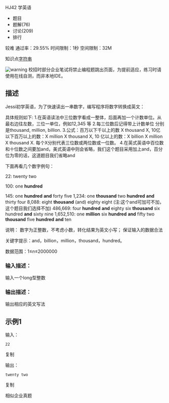 HJ42 学英语







- 题目
- 题解(76)
- 讨论(209)
- 排行

较难 通过率：29.55% 时间限制：1秒 空间限制：32M

知识点[字符串](https://www.nowcoder.com/exam/oj/ta?tpId=37?tag=579)

![warning](https://static.nowcoder.com/fe/file/images/web/ta/warning.png) 校招时部分企业笔试将禁止编程题跳出页面，为提前适应，练习时请使用在线自测，而非本地IDE。

## 描述

Jessi初学英语，为了快速读出一串数字，编写程序将数字转换成英文：

具体规则如下:
1.在英语读法中三位数字看成一整体，后面再加一个计数单位。从最右边往左数，三位一单位，例如12,345 等
2.每三位数后记得带上计数单位 分别是thousand, million, billion.
3.公式：百万以下千以上的数 X thousand X, 10亿以下百万以上的数：X million X thousand X, 10 亿以上的数：X billion X million X thousand X. 每个X分别代表三位数或两位数或一位数。
4.在英式英语中百位数和十位数之间要加and，美式英语中则会省略，我们这个题目采用加上and，百分位为零的话，这道题目我们省略and

下面再看几个数字例句：

22: twenty two

100: one **hundred**

145: one **hundred** **and** forty five
1,234: one **thousand** two **hundred** **and** thirty four
8,088: eight **thousand** (and) eighty eight (注:这个and可加可不加，这个题目我们选择不加)
486,669: four **hundred** **and** eighty six **thousand** six hundred **and** sixty nine
1,652,510: one **million** six **hundred** **and** fifty two **thousand** five **hundred** **and** ten

说明：
数字为正整数，不考虑小数，转化结果为英文小写；
保证输入的数据合法

关键字提示：and，billion，million，thousand，hundred。

数据范围：1≤*n*≤2000000 

### 输入描述：

输入一个long型整数

### 输出描述：

输出相应的英文写法

## 示例1

输入：

```
22
```

复制

输出：

```
twenty two
```

复制

相似企业真题